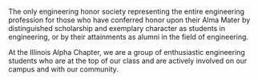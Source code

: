 The only engineering honor society representing the entire engineering profession for those who have conferred honor upon their Alma Mater by distinguished scholarship and exemplary character as students in engineering, or by their attainments as alumni in the field of engineering. 

At the Illinois Alpha Chapter, we are a group of enthusiastic engineering students who are at the top of our class and are actively involved on our campus and with our community.
